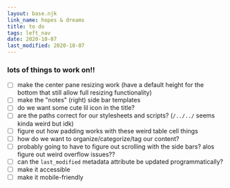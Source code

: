 ```yaml
---
layout: base.njk
link_name: hopes & dreams
title: to do
tags: left_nav
date: 2020-10-07
last_modified: 2020-10-07
---
```


### lots of things to work on!!

- [ ] make the center pane resizing work (have a default height for the bottom that still allow full resizing functionality)
- [ ] make the "notes" (right) side bar templates
- [ ] do we want some cute lil icon in the title?
- [ ] are the paths correct for our stylesheets and scripts? (`/../../` seems kinda weird but idk)
- [ ] figure out how padding works with these weird table cell things
- [ ] how do we want to organize/categorize/tag our content?
- [ ] probably going to have to figure out scrolling with the side bars? alos figure out weird overflow issues??
- [ ] can the `last_modified` metadata attribute be updated programmatically?
- [ ] make it accessible
- [ ] make it mobile-friendly